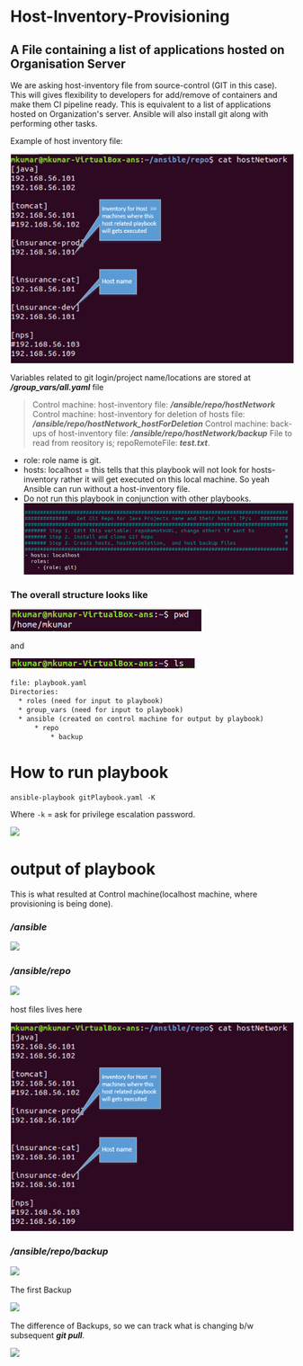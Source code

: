 # Host-Inventory-Provisioning
A File containing a list of applications hosted on Organisation Server
---

We are asking host-inventory file from source-control (GIT in this case). This will gives flexibility to developers for add/remove of containers and make them CI pipeline ready. This is equivalent to a list of applications hosted on Organization's server. Ansible will also install git along with performing other tasks.

Example of host inventory file:

![](images/example.png)


Variables related to git login/project name/locations are stored at **_/group_vars/all.yaml_** file
>Control machine: host-inventory file: **_/ansible/repo/hostNetwork_**
>Control machine: host-inventory for deletion of hosts file: **_/ansible/repo/hostNetwork_hostForDeletion_**
>Control machine: back-ups of host-inventory file: **_/ansible/repo/hostNetwork/backup_**
>File to read from reository is; repoRemoteFile: **_test.txt_**.


* role: role name is git.
* hosts: localhost = this tells that this playbook will not look for hosts-inventory rather it will get executed on this local machine. So yeah Ansible can run without a host-inventory file. 
* Do not run this playbook in conjunction with other playbooks.
![](images/gitPlaybook.png)

### The overall structure looks like
![](images/pwd.png)

and

![](images/whatsRequired.png)
```
file: playbook.yaml
Directories:
  * roles (need for input to playbook)
  * group_vars (need for input to playbook)
  * ansible (created on control machine for output by playbook)
      * repo
          * backup
```


# How to run playbook

```
ansible-playbook gitPlaybook.yaml -K
```
Where
```-k``` = ask for privilege escalation password.

![](images/howToRun.gif)

# output of playbook
This is what resulted at Control machine(localhost machine, where provisioning is being done).

### **_/ansible_**
 
![](images/controlMachineOutputFolder_ansible.png)


### **_/ansible/repo_**
 
![](images/controlMachineOutputFolder_ansible_repo.png)


host files lives here


![](images/example.png)


### **_/ansible/repo/backup_**
 
 
![](images/controlMachineOutputFolder_ansible_repo_backup.png)


The first Backup


![](images/backup1.png)


The difference of Backups, so we can track what is changing b/w subsequent **_git pull_**.


![](images/backup_difference.png)  

